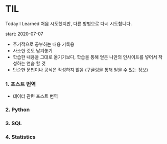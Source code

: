 # TIL
Today I Learned
처음 시도했지만, 다른 방법으로 다시 시도합니다.


start: 2020-07-07
- 주기적으로 공부하는 내용 기록용
- 사소한 것도 남겨놓기
- 학습한 내용을 그대로 옮기기보다, 학습을 통해 얻은 나만의 인사이트를 넣어서 작성하는 연습 할 것 
- 단순한 문법이나 공식은 작성하지 않음 (구글링을 통해 얻을 수 있는 정보)

### 1. 포스트 번역
- 데이터 관련 포스트 번역

### 2. Python

### 3. SQL

### 4. Statistics
